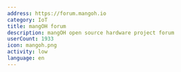 ```yaml
---
address: https://forum.mangoh.io
category: IoT
title: mangOH forum
description: mangOH open source hardware project forum
userCount: 1933
icon: mangoh.png
activity: low
language: en
---
```

